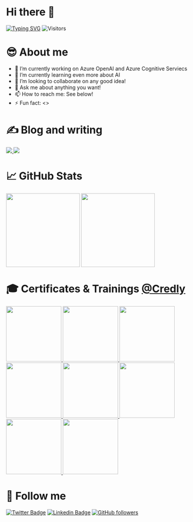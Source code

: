<!--
**kuldeepsingh-in/kuldeepsingh-in** is a ✨ _special_ ✨ repository because its `README.md` (this file) appears on your GitHub profile.
Here are some ideas to get you started:
- 🔭 I’m currently working on ...
- 🌱 I’m currently learning ...
- 👯 I’m looking to collaborate on ...
- 🤔 I’m looking for help with ...
- 💬 Ask me about ...
- 📫 How to reach me: ...
- 😄 Pronouns: ...
- ⚡ Fun fact: ...
https://api.visitorbadge.io/api/visitors?path=https%3A%2F%2Fgithub.com%2Fkuldeepsingh-in%2Fkuldeepsingh-in&labelColor=%231d3658&countColor=%2330686f
-->

# Hi there 👋

[![Typing SVG](https://readme-typing-svg.demolab.com?font=Fira+Code&pause=1000&width=435&lines=Welcome+to+my+GitHub+profile)](https://git.io/typing-svg) ![Visitors](https://api.visitorbadge.io/api/visitors?path=https%3A%2F%2Fgithub.com%2Fkuldeepsingh-in%2Fkuldeepsingh-in&label=Visitors%20%3A&labelColor=%230a1930&countColor=%230a1930&labelStyle=none)

<!--
```kusto
Kuldeep Singh
| where Title == 'Cloud and Data Architect'
  and Focus == 'Microsoft Azure / Data Architecture / ESG / Sustainability' 
| project 
Location: London UK, 
Email: 'in.singhkuldeep@gmail.com', 
LinkedIn: 'https://www.linkedin.com/in/kuldeepsingh-in/'
```
-->

# 😎 About me 

- 🔭 I’m currently working on Azure OpenAI and Azure Cognitive Serviecs
- 🌱 I’m currently learning even more about AI
- 👯 I’m looking to collaborate on any good idea!
- 💬 Ask me about anything you want!
- 📫 How to reach me: See below!
- ⚡ Fun fact: <>

# ✍️ Blog and writing
<!-- blog-post-list:start -->
<a href="https://github.com/kuldeepsingh-in/TechWithKD">
  <img src="https://github-readme-stats.vercel.app/api/pin/?username=kuldeepsingh-in&repo=TechWithKD&theme=transparent" />
</a>
<a href="https://github.com/kuldeepsingh-in/ResumeWebsiteNetCoreRepo">
  <img src="https://github-readme-stats.vercel.app/api/pin/?username=kuldeepsingh-in&repo=ResumeWebsiteNetCoreRepo&theme=transparent" />
</a>

<!--
### [Azure Data](https://github.com/kuldeepsingh-in/TechWithKD) 
> Last updated: Saturday, July 20, 2023 at 12:24:46 AM

### [Azure DevOps](https://github.com/kuldeepsingh-in/TechWithKD) 
> Last updated: Saturday, July 20, 2023 at 12:24:46 AM

### [Databricks](https://github.com/kuldeepsingh-in/TechWithKD) 
> Last updated: Saturday, July 20, 2023 at 12:24:46 AM
-->

<!--
[Read more](https://kuldeepsingh-in.github.io/)
> Last updated: Saturday, July 20, 2023 at 12:24:46 AM
> Showing 2 of 15 posts.
[![Title 1](https://kuldeepsingh-in.github.io/)
-->
<!-- blog-post-list:end -->

# 📈 GitHub Stats
<picture>
  <img height=200 align="center" src="https://raw.githubusercontent.com/kuldeepsingh-in/github-stats/master/generated/overview.svg#kd-dark-mode-02" />
</picture>
<picture>
  <img height=200 align="center" src="https://raw.githubusercontent.com/kuldeepsingh-in/github-stats/master/generated/languages.svg#kd-dark-mode-02" />
</picture>
<!--
<picture>
  <img height=200 align="center" src="https://github-readme-stats.vercel.app/api?username=kuldeepsingh-in&rank_icon=github&show_icons=true&theme=transparent" />
</picture>
<picture>
  <img height=200 align="center" src="https://github-readme-stats.vercel.app/api/top-langs?username=kuldeepsingh-in&theme=transparent&hide=HTML,Less,SCSS&layout=compact&langs_count=8" />
</picture>
&card_width=320 -->
<!--
<picture>
<source srcset="https://github-readme-stats.vercel.app/api?username=kuldeepsingh-in&show_icons=true&theme=dark" media="(prefers-color-scheme: dark)"/>
<source srcset="https://github-readme-stats.vercel.app/api?username=kuldeepsingh-in&show_icons=true" media="(prefers-color-scheme: light), (prefers-color-scheme: no-preference)"/>
<img src="https://github-readme-stats.vercel.app/api?username=kuldeepsingh-in&show_icons=true" />
</picture>
<picture>
<source srcset="https://github-readme-stats.vercel.app/api/top-langs/?username=kuldeepsingh-in&layout=compact&show_icons=true&theme=dark" media="(prefers-color-scheme: dark)"/>
<source srcset="https://github-readme-stats.vercel.app/api/top-langs/?username=kuldeepsingh-in&layout=compact&show_icons=true" media="(prefers-color-scheme: light), (prefers-color-scheme: no-preference)"/>
<img src="https://github.com/kuldeepsingh-in/github-readme-stats" />
</picture>
-->

# 🎓 Certificates & Trainings [@Credly](https://www.credly.com/users/kuldeepsingh/badges)
<!--START_SECTION:badges-->
<!--Cloud solutions Architect -->
<a href="https://www.credly.com/badges/29899de4-4629-46f3-b0cf-a4060d2d14af/public_url">
  <img height="150px" src="https://images.credly.com/images/987adb7e-49be-4e24-b67e-55986bd3fe66/azure-solutions-architect-expert-600x600.png" />
</a>
<!--S2 Case4 -->
<a href="https://www.credly.com/badges/29899de4-4629-46f3-b0cf-a4060d2d14af/public_url">
  <img height="150px" src="https://images.credly.com/images/79b22d1d-cb2d-471e-add7-bbe2e1672f61/image.png" />
</a>
<!--S2 Case3 -->
<a href="https://www.credly.com/badges/4eb65ef4-bff4-4e6c-ac95-878ec41fde99/public_url">
  <img height="150px" src="https://images.credly.com/images/27c40e7b-98b2-4312-b52c-4454f6c90c52/image.png" />
</a>
<!--S2 Case2 -->
<a href="https://www.credly.com/badges/05a43871-0b92-4b73-8dcf-eb7db59916c8/public_url">
  <img height="150px" src="https://images.credly.com/images/8fc10fee-7b05-4b86-8504-01abf614bcac/image.png" />
</a>
<!--S2 Case1 -->
<a href="https://www.credly.com/badges/05a43871-0b92-4b73-8dcf-eb7db59916c8/public_url">
  <img height="150px" src="https://images.credly.com/images/304d7409-3dd5-40b6-ab20-88d3ec012eb1/image.png" />
</a>
<!--S2 Onboarding -->
<a href="https://www.credly.com/badges/05a43871-0b92-4b73-8dcf-eb7db59916c8/public_url">
  <img height="150px" src="https://images.credly.com/images/84201552-025f-4b97-81c4-55be4ba896ff/image.png" />
</a>
<!--S1 2022 -->
<a href="https://www.credly.com/badges/05a43871-0b92-4b73-8dcf-eb7db59916c8/public_url">
  <img height="150px" src="https://images.credly.com/images/6726e724-5ce8-477e-93f5-6b39d6933273/image.png" />
</a>
<!--S1 Case1 -->
<a href="https://www.credly.com/badges/05a43871-0b92-4b73-8dcf-eb7db59916c8/public_url">
  <img height="150px" src="https://images.credly.com/images/14d53c52-2701-4045-9f89-e5e510eee2fd/image.png" />
</a>
<!--END_SECTION:badges-->

# 🔔 Follow me
[![Twitter Badge](https://img.shields.io/twitter/follow/in_kuldeepsingh?style=social)](https://twitter.com/in_kuldeepsingh)
[![Linkedin Badge](https://img.shields.io/badge/-KuldeepSingh-blue?style=flat-square&logo=Linkedin&logoColor=white&link=https://www.linkedin.com/in/kuldeepsingh-in/)](https://www.linkedin.com/in/kuldeepsingh-in/) 
[![GitHub followers](https://img.shields.io/github/followers/kuldeepsingh-in?label=Follow&style=social)](https://github.com/kuldeepsingh-in/?tab=follow)
